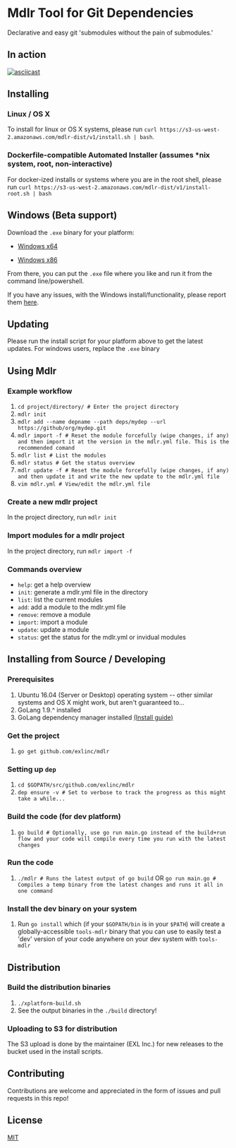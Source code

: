 # Mdlr Tool for Git Dependencies

Declarative and easy git 'submodules without the pain of submodules.'

## In action

[![asciicast](https://asciinema.org/a/192116.png)](https://asciinema.org/a/192116)

## Installing

### Linux / OS X

To install for linux or OS X systems, please run `curl https://s3-us-west-2.amazonaws.com/mdlr-dist/v1/install.sh | bash`.

### Dockerfile-compatible Automated Installer (assumes *nix system, root, non-interactive)

For docker-ized installs or systems where you are in the root shell, please run `curl https://s3-us-west-2.amazonaws.com/mdlr-dist/v1/install-root.sh | bash`

## Windows (Beta support)

Download the `.exe` binary for your platform:

- [Windows x64](https://s3-us-west-2.amazonaws.com/mdlr-dist/v1/windows-amd64-mdlr.exe)

- [Windows x86](https://s3-us-west-2.amazonaws.com/mdlr-dist/v1/windows-386-mdlr.exe)

From there, you can put the `.exe` file where you like and run it from the command line/powershell.

If you have any issues, with the Windows install/functionality, please report them [here]().

## Updating

Please run the install script for your platform above to get the latest updates. For windows users, replace the `.exe` binary

## Using Mdlr

### Example workflow

1.  `cd project/directory/ # Enter the project directory`
2.  `mdlr init`
3.  `mdlr add --name depname --path deps/mydep --url https://github/org/mydep.git`
4.  `mdlr import -f # Reset the module forcefully (wipe changes, if any) and then import it at the version in the mdlr.yml file. This is the recommended comand`
5.  `mdlr list # List the modules`
6.  `mdlr status # Get the status overview`
7.  `mdlr update -f # Reset the module forcefully (wipe changes, if any) and then update it and write the new update to the mdlr.yml file`
8.  `vim mdlr.yml # View/edit the mdlr.yml file`

### Create a new mdlr project

In the project directory, run `mdlr init`

### Import modules for a mdlr project

In the project directory, run `mdlr import -f`

### Commands overview

- `help`: get a help overview
- `init`: generate a mdlr.yml file in the directory
- `list`: list the current modules
- `add`: add a module to the mdlr.yml file
- `remove`: remove a module
- `import`: import a module
- `update`: update a module
- `status`: get the status for the mdlr.yml or invidual modules

## Installing from Source / Developing

### Prerequisites

1. Ubuntu 16.04 (Server or Desktop) operating system -- other similar systems and OS X might work, but aren't guaranteed to...
2. GoLang 1.9.^ installed
3. GoLang dependency manager installed [(Install guide)](https://github.com/golang/dep#setup)

### Get the project

1. `go get github.com/exlinc/mdlr`

### Setting up `dep`

1. `cd $GOPATH/src/github.com/exlinc/mdlr`
2. `dep ensure -v # Set to verbose to track the progress as this might take a while...`

### Build the code (for dev platform)

1. `go build # Optionally, use go run main.go instead of the build+run flow and your code will compile every time you run with the latest changes`

### Run the code

1. `./mdlr # Runs the latest output of go build` OR `go run main.go # Compiles a temp binary from the latest changes and runs it all in one command`

### Install the dev binary on your system

1. Run `go install` which (if your `$GOPATH/bin` is in your `$PATH`) will create a globally-accessible `tools-mdlr` binary that you can use to easily test a 'dev' version of your code anywhere on your dev system with `tools-mdlr`

## Distribution

### Build the distribution binaries

1. `./xplatform-build.sh`
2. See the output binaries in the `./build` directory!

### Uploading to S3 for distribution

The S3 upload is done by the maintainer (EXL Inc.) for new releases to the bucket used in the install scripts.

## Contributing

Contributions are welcome and appreciated in the form of issues and pull requests in this repo!

## License

[MIT](LICENSE)
